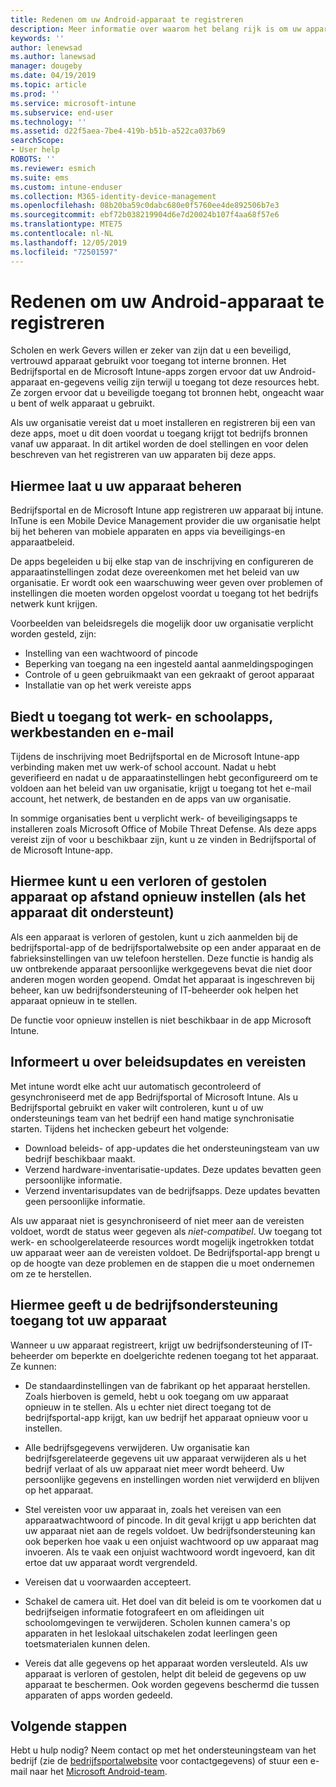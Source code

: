 ```yaml
---
title: Redenen om uw Android-apparaat te registreren
description: Meer informatie over waarom het belang rijk is om uw apparaat in te schrijven bij intune
keywords: ''
author: lenewsad
ms.author: lanewsad
manager: dougeby
ms.date: 04/19/2019
ms.topic: article
ms.prod: ''
ms.service: microsoft-intune
ms.subservice: end-user
ms.technology: ''
ms.assetid: d22f5aea-7be4-419b-b51b-a522ca037b69
searchScope:
- User help
ROBOTS: ''
ms.reviewer: esmich
ms.suite: ems
ms.custom: intune-enduser
ms.collection: M365-identity-device-management
ms.openlocfilehash: 08b20ba59c0dabc680e0f5760ee4de892506b7e3
ms.sourcegitcommit: ebf72b038219904d6e7d20024b107f4aa68f57e6
ms.translationtype: MTE75
ms.contentlocale: nl-NL
ms.lasthandoff: 12/05/2019
ms.locfileid: "72501597"
---
```

# <a name="why-enroll-your-android-device"></a>Redenen om uw Android-apparaat te registreren  

Scholen en werk Gevers willen er zeker van zijn dat u een beveiligd, vertrouwd apparaat gebruikt voor toegang tot interne bronnen. Het Bedrijfsportal en de Microsoft Intune-apps zorgen ervoor dat uw Android-apparaat en-gegevens veilig zijn terwijl u toegang tot deze resources hebt. Ze zorgen ervoor dat u beveiligde toegang tot bronnen hebt, ongeacht waar u bent of welk apparaat u gebruikt. 

Als uw organisatie vereist dat u moet installeren en registreren bij een van deze apps, moet u dit doen voordat u toegang krijgt tot bedrijfs bronnen vanaf uw apparaat. In dit artikel worden de doel stellingen en voor delen beschreven van het registreren van uw apparaten bij deze apps.  

## <a name="gets-your-device-managed"></a>Hiermee laat u uw apparaat beheren  
 Bedrijfsportal en de Microsoft Intune app registreren uw apparaat bij intune.  InTune is een Mobile Device Management provider die uw organisatie helpt bij het beheren van mobiele apparaten en apps via beveiligings-en apparaatbeleid. 

De apps begeleiden u bij elke stap van de inschrijving en configureren de apparaatinstellingen zodat deze overeenkomen met het beleid van uw organisatie. Er wordt ook een waarschuwing weer geven over problemen of instellingen die moeten worden opgelost voordat u toegang tot het bedrijfs netwerk kunt krijgen.  

Voorbeelden van beleidsregels die mogelijk door uw organisatie verplicht worden gesteld, zijn:  
* Instelling van een wachtwoord of pincode
* Beperking van toegang na een ingesteld aantal aanmeldingspogingen
* Controle of u geen gebruikmaakt van een gekraakt of geroot apparaat
* Installatie van op het werk vereiste apps  

## <a name="gives-you-access-to-work-and-school-apps-work-files-and-email"></a>Biedt u toegang tot werk- en schoolapps, werkbestanden en e-mail  
Tijdens de inschrijving moet Bedrijfsportal en de Microsoft Intune-app verbinding maken met uw werk-of school account.  Nadat u hebt geverifieerd en nadat u de apparaatinstellingen hebt geconfigureerd om te voldoen aan het beleid van uw organisatie, krijgt u toegang tot het e-mail account, het netwerk, de bestanden en de apps van uw organisatie.  

In sommige organisaties bent u verplicht werk- of beveiligingsapps te installeren zoals Microsoft Office of Mobile Threat Defense. Als deze apps vereist zijn of voor u beschikbaar zijn, kunt u ze vinden in Bedrijfsportal of de Microsoft Intune-app.

## <a name="lets-you-remotely-reset-a-lost-or-stolen-device-if-device-supports-it"></a>Hiermee kunt u een verloren of gestolen apparaat op afstand opnieuw instellen (als het apparaat dit ondersteunt)
Als een apparaat is verloren of gestolen, kunt u zich aanmelden bij de bedrijfsportal-app of de bedrijfsportalwebsite op een ander apparaat en de fabrieksinstellingen van uw telefoon herstellen. Deze functie is handig als uw ontbrekende apparaat persoonlijke werkgegevens bevat die niet door anderen mogen worden geopend. Omdat het apparaat is ingeschreven bij beheer, kan uw bedrijfsondersteuning of IT-beheerder ook helpen het apparaat opnieuw in te stellen.  

De functie voor opnieuw instellen is niet beschikbaar in de app Microsoft Intune.  

## <a name="notifies-you-of-policy-updates-and-requirements"></a>Informeert u over beleidsupdates en vereisten
Met intune wordt elke acht uur automatisch gecontroleerd of gesynchroniseerd met de app Bedrijfsportal of Microsoft Intune. Als u Bedrijfsportal gebruikt en vaker wilt controleren, kunt u of uw ondersteunings team van het bedrijf een hand matige synchronisatie starten. Tijdens het inchecken gebeurt het volgende:  

* Download beleids- of app-updates die het ondersteuningsteam van uw bedrijf beschikbaar maakt.  
* Verzend hardware-inventarisatie-updates. Deze updates bevatten geen persoonlijke informatie.  
* Verzend inventarisupdates van de bedrijfsapps. Deze updates bevatten geen persoonlijke informatie.  

Als uw apparaat niet is gesynchroniseerd of niet meer aan de vereisten voldoet, wordt de status weer gegeven als *niet-compatibel*. Uw toegang tot werk- en schoolgerelateerde resources wordt mogelijk ingetrokken totdat uw apparaat weer aan de vereisten voldoet. De Bedrijfsportal-app brengt u op de hoogte van deze problemen en de stappen die u moet ondernemen om ze te herstellen.  


## <a name="permits-company-support-access-to-your-device"></a>Hiermee geeft u de bedrijfsondersteuning toegang tot uw apparaat
Wanneer u uw apparaat registreert, krijgt uw bedrijfsondersteuning of IT-beheerder om beperkte en doelgerichte redenen toegang tot het apparaat. Ze kunnen:  

* De standaardinstellingen van de fabrikant op het apparaat herstellen. Zoals hierboven is gemeld, hebt u ook toegang om uw apparaat opnieuw in te stellen. Als u echter niet direct toegang tot de bedrijfsportal-app krijgt, kan uw bedrijf het apparaat opnieuw voor u instellen.  

* Alle bedrijfsgegevens verwijderen. Uw organisatie kan bedrijfsgerelateerde gegevens uit uw apparaat verwijderen als u het bedrijf verlaat of als uw apparaat niet meer wordt beheerd. Uw persoonlijke gegevens en instellingen worden niet verwijderd en blijven op het apparaat.  

* Stel vereisten voor uw apparaat in, zoals het vereisen van een apparaatwachtwoord of pincode. In dit geval krijgt u app berichten dat uw apparaat niet aan de regels voldoet. Uw bedrijfsondersteuning kan ook beperken hoe vaak u een onjuist wachtwoord op uw apparaat mag invoeren. Als te vaak een onjuist wachtwoord wordt ingevoerd, kan dit ertoe dat uw apparaat wordt vergrendeld.  

* Vereisen dat u voorwaarden accepteert.  

* Schakel de camera uit. Het doel van dit beleid is om te voorkomen dat u bedrijfseigen informatie fotografeert en om afleidingen uit schoolomgevingen te verwijderen. Scholen kunnen camera's op apparaten in het leslokaal uitschakelen zodat leerlingen geen toetsmaterialen kunnen delen.  

* Vereis dat alle gegevens op het apparaat worden versleuteld. Als uw apparaat is verloren of gestolen, helpt dit beleid de gegevens op uw apparaat te beschermen. Ook worden gegevens beschermd die tussen apparaten of apps worden gedeeld. 

## <a name="next-steps"></a>Volgende stappen  

Hebt u hulp nodig? Neem contact op met het ondersteuningsteam van het bedrijf (zie de [bedrijfsportalwebsite](https://go.microsoft.com/fwlink/?linkid=2010980) voor contactgegevens) of stuur een e-mail naar het <a href="mailto:wintunedroidfbk@microsoft.com?subject=I'm having trouble installing the Company Portal app on my Android device&body=Describe the issue you're experiencing here.">Microsoft Android-team</a>.

